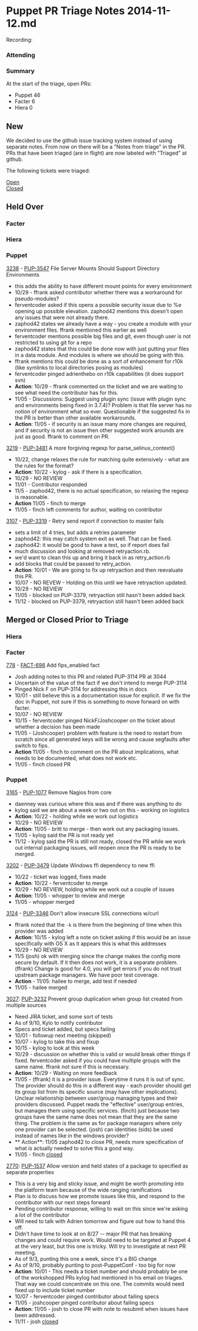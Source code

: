 # Puppet PR Triage Notes 2014-11-12.md

Recording: 

### Attending

### Summary

At the start of the triage, open PRs:

* Puppet 46
* Facter 6
* Hiera 0

## New

We decided to use the github issue tracking system instead of using separate notes. From now on there will be a "Notes from triage" in the PR. PRs that have been triaged (are in flight) are now labeled with "Triaged" at github.

The following tickets were triaged:

[Open](https://github.com/pulls?q=repo%3Apuppetlabs%2Fpuppet+repo%3Apuppetlabs%2Ffacter+repo%3Apuppetlabs%2Fhiera+is%3Apr+label%3ATriaged+updated%3A%222014-11-12+..+2014-11-18%22+is%3Aopen+)<br>
[Closed](https://github.com/pulls?q=repo%3Apuppetlabs%2Fpuppet+repo%3Apuppetlabs%2Ffacter+repo%3Apuppetlabs%2Fhiera+is%3Apr+label%3ATriaged+updated%3A%222014-11-12+..+2014-11-18%22+is%3Aclosed)

## Held Over
### Facter

### Hiera

### Puppet

[3238](https://github.com/puppetlabs/puppet/pull/3238) - [PUP-3547](https://tickets.puppetlabs.com/browse/PUP-3547) File Server Mounts Should Support Directory Environments
  - this adds the ability to have different mount points for every environment
  - 10/29 - ffrank asked contributor whether there was a workaround for pseudo-modules?
  - ferventcoder asked if this opens a possible security issue due to %e opening up possible elevation. zaphod42 mentions this doesn't open any issues that were not already there.
  - zaphod42 states we already have a way - you create a module with your environment files. ffrank mentioned this earlier as well
  - ferventcoder mentions possible big files and git, even though user is not restricted to using git for a repo
  - zaphod42 states that this could be done now with just putting your files in a data module. And modules is where we should be going with this.
  - ffrank mentions this could be done as a sort of enhancement for r10k (like symlinks to local directories posing as modules)
  - ferventcoder pinged adrienthebo on r10k capabilities (it does support svn)
  - **Action**: 10/29 - ffrank commented on the ticket and we are waiting to see what need the contributor has for this.
  - 11/05 - Discussions: Suggest using plugin sync (issue with plugin sync and environments being fixed in 3.7.4)? Problem is that file server has no notion of environment what so ever. Questionable if the suggested fix in the PR is better than other available workarounds.
  - **Action**: 11/05 - if security is an issue many more changes are required, and if security is not an issue then other suggested work arounds are just as good. ffrank to comment on PR.

[3219](https://github.com/puppetlabs/puppet/pull/3219) - [PUP-3481](https://tickets.puppetlabs.com/browse/PUP-3481) A more forgiving regexp for parse_selinux_context()
  - 10/22, change relaxes the rule for matching quite extensively - what are the rules for the format?
  - **Action**: 10/22 - kylog - ask if there is a specification.
  - 10/29 - NO REVIEW
  - 11/01 - Contributor responded
  - 11/5 - zaphod42, there is no actual specification, so relaxing the regexp is reasonable.
  - **Action** 11/05 - finch to merge
  - 11/05 - finch left comments for author, waiting on contributor
 
[3107](https://github.com/puppetlabs/puppet/pull/3107) - [PUP-3319](https://tickets.puppetlabs.com/browse/PUP-3319) - Retry send report if connection to master fails
  - sets a limit of 4 tries, but adds a retries parameter
  - zaphod42: this may catch system exit as well. That can be fixed.
  - zaphod42: it would be good to have a test, so if report does fail
  - much discussion and looking at removed retryaction.rb.
  - we'd want to clean this up and bring it back in as retry_action.rb
  - add blocks that could be passed to retry_action.
  - **Action**: 10/01 - We are going to fix up retryaction and then reevaluate this PR.
  - 10/07 - NO REVEW - Holding on this until we have retryaction updated.
  - 10/29 - NO REVIEW
  - 11/05 - blocked on PUP-3379, retryaction still hasn't been added back
  - 11/12 - blocked on PUP-3379, retryaction still hasn't been added back

## Merged or Closed Prior to Triage
### Hiera

### Facter

[778](https://github.com/puppetlabs/facter/pull/778) - [FACT-698](https://tickets.puppetlabs.com/browse/FACT-698) Add fips_enabled fact
  - Josh adding notes to this PR and related PUP-3114 PR at 3044
  - Uncertain of the value of the fact if we don't intend to merge PUP-3114
  - Pinged Nick F on PUP-3114 for addressing this in docs
  - 10/01 - still believe this is a documentation issue for explicit. If we fix the doc in Puppet, not sure if this is something to move forward on with facter.
  - 10/07 - NO REVIEW
  - 10/15 - ferventcoder pinged NickF/Joshcooper on the ticket about whether a decision has been made
  - 11/05 - (Joshcooper) problem with feature is the need to restart from scratch since all generated keys will be wrong and cause segfaults after switch to fips.
  - **Action** 11/05 - finch to comment on the PR about implications, what needs to be documented, what does not work etc.
  - 11/05 - finch closed PR

### Puppet

[3165](https://github.com/puppetlabs/puppet/pull/3165) - [PUP-1077](https://tickets.puppetlabs.com/browse/PUP-1077) Remove Nagios from core
  - daenney was curious where this was and if there was anything to do
  - kylog said we are about a week or two out on this - working on logistics
  - **Action**: 10/22 - holding while we work out logistics
  - 10/29 - NO REVIEW
  - **Action**: 11/05 - britt to merge - then work out any packaging issues.
  - 11/05 - kylog said the PR is not ready yet
  - 11/12 - kylog said the PR is still not ready, closed the PR while we work out internal packaging issues, will reopen once the PR is ready to be merged.

[3202](https://github.com/puppetlabs/puppet/pull/3202) - [PUP-3479](https://tickets.puppetlabs.com/browse/PUP-3479) Update Windows ffi dependency to new ffi
  - 10/22 - ticket was logged, fixes made
  - **Action**: 10/22 - ferventcoder to merge
  - 10/29 - NO REVIEW, holding while we work out a couple of issues
  - **Action**: 11/05 - whopper to review and merge
  - 11/05 - whopper merged

[3124](https://github.com/puppetlabs/puppet/pull/3124) - [PUP-3346](https://tickets.puppetlabs.com/browse/PUP-3346) Don't allow insecure SSL connections w/curl
  - ffrank noted that the `-k` is there from the beginning of time when this provider was added
  - **Action**: 10/15 - kylog left a note on ticket asking if this would be an issue specifically with OS X as it appears this is what this addresses
  - 10/29 - NO REVIEW
  - 11/5 (josh) ok with merging since the change makes the config more secure by default. If it then does not work, it is a separate problem. (ffrank) Change is good for 4.0, you will get errors if you do not trust upstream package managers. We have poor test coverage.
  - **Action** - 11/05:  hailee to merge, add test if needed
  - 11/05 - hailee merged
  
[3027](https://github.com/puppetlabs/puppet/pull/3027): [PUP-3232](https://tickets.puppetlabs.com/browse/PUP-3232) Prevent group duplication when group list created from multiple sources
  - Need JIRA ticket, and some sort of tests
  - As of 9/10, Kylo to notify contributor
  - Specs and ticket added, but specs failing
  - 10/01 - followup next meeting (skipped)
  - 10/07 - kylog to take this and fixup
  - 10/15 - kylog to look at this week
  - 10/29 - discussion on whether this is valid or would break other things if fixed. ferventcoder asked if you could have multiple groups with the same name. ffrank not sure if this is necessary.
  - **Action**: 10/29 - Waiting on more feedback
  - 11/05 - (ffrank) it is a provider issue. Everytime it runs it is out of sync. The provider should do this in a different way - each provider should get its group list from its specific source (may have other implications). Unclear relationship between user/group managing types and their providers discussed. Puppet reads the "effective" user/group entries, but manages them using specific services. (finch) just because two groups have the same name does not mean that they are the same thing. The problem is the same as for package managers where only one provider can be selected. (josh) can identities (sids) be used instead of names like in the windows provider?
  - ** Action**: 11/05 zaphod42 to close PR, needs more specification of what is actually needed to solve this a good way.
  - 11/05 - finch [closed](https://github.com/puppetlabs/puppet/pull/3027#issuecomment-61884904)

[2770](https://github.com/puppetlabs/puppet/pull/2770): [PUP-1537](https://tickets.puppetlabs.com/browse/PUP-1537) Allow version and held states of a package to specified as separate properties
  - This is a very big and sticky issue, and might be worth promoting into the platform team because of the wide ranging ramifications
  - Plan is to discuss how we promote issues like this, and respond to the contributor with our next steps forward
  - Pending contributor response, willing to wait on this since we're asking a lot of the contributor
  - Will need to talk with Adrien tomorrow and figure out how to hand this off.
  - Didn't have time to look at on 8/27 -- major PR that has breaking changes and could require work.  Would need to be targeted at Puppet 4 at the very least, but this one is tricky.  Will try to investigate at next PR meeting.
  - As of 9/3, punting this one a week, since it's a BIG change
  - As of 9/10, probably punting to post-PuppetConf - too big for now
  - **Action**: 10/01 - This needs a ticket number and should probably be one of the workshopped PRs kylog had mentioned in his email on triages. That way we could concentrate on this one. The commits would need fixed up to include ticket number
  - 10/07 - ferventcoder pinged contributor about failing specs
  - 11/05 - joshcooper pinged contributor about failing specs
  - **Action**: 11/05 - josh to close PR with note to resubmit when issues have been addressed.
  - 11/11 - josh [closed](https://github.com/puppetlabs/puppet/pull/2770#issuecomment-62513388)
